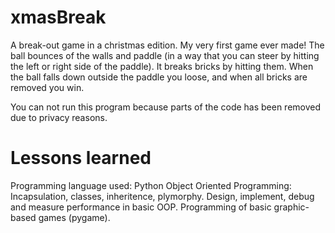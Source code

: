 # xmasBreak
A break-out game in a christmas edition. My very first game ever made! The ball bounces of the walls and paddle (in a way that you can steer by hitting the left or right side of the paddle). It breaks bricks by hitting them. When the ball falls down outside the paddle you loose, and when all bricks are removed you win.

You can not run this program because parts of the code has been removed due to privacy reasons.

# Lessons learned
Programming language used: Python
Object Oriented Programming: Incapsulation, classes, inheritence, plymorphy. Design, implement, debug and measure performance in basic OOP. 
Programming of basic graphic-based games (pygame).

